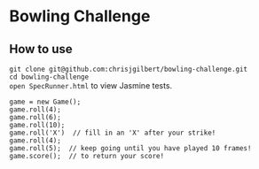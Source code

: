 Bowling Challenge
=================

## How to use  
`git clone git@github.com:chrisjgilbert/bowling-challenge.git`   
`cd bowling-challenge`   
`open SpecRunner.html` to view Jasmine tests.  
```
game = new Game();   
game.roll(4);   
game.roll(6);   
game.roll(10);   
game.roll('X')  // fill in an 'X' after your strike!     
game.roll(4);
game.roll(5);  // keep going until you have played 10 frames!   
game.score();  // to return your score!   
```
